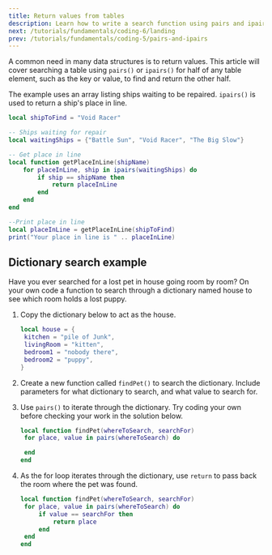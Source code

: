 ```yaml
---
title: Return values from tables
description: Learn how to write a search function using pairs and ipairs to return values from tables in Luau.
next: /tutorials/fundamentals/coding-6/landing
prev: /tutorials/fundamentals/coding-5/pairs-and-ipairs
---
```


A common need in many data structures is to return values. This article will cover searching a table using `pairs()` or `ipairs()` for half of any table element, such as the key or value, to find and return the other half.

The example uses an array listing ships waiting to be repaired. `ipairs()` is used to return a ship's place in line.

```lua
local shipToFind = "Void Racer"

-- Ships waiting for repair
local waitingShips = {"Battle Sun", "Void Racer", "The Big Slow"}

-- Get place in line
local function getPlaceInLine(shipName)
	for placeInLine, ship in ipairs(waitingShips) do
		if ship == shipName then
			return placeInLine
		end
	end
end

--Print place in line
local placeInLine = getPlaceInLine(shipToFind)
print("Your place in line is " .. placeInLine)
```

## Dictionary search example

Have you ever searched for a lost pet in house going room by room? On your own code a function to search through a dictionary named house to see which room holds a lost puppy.

1. Copy the dictionary below to act as the house.

   ```lua
   local house = {
   	kitchen = "pile of Junk",
   	livingRoom = "kitten",
   	bedroom1 = "nobody there",
   	bedroom2 = "puppy",
   }
   ```

2. Create a new function called `findPet()` to search the dictionary. Include parameters for what dictionary to search, and what value to search for.
3. Use `pairs()` to iterate through the dictionary. Try coding your own before checking your work in the solution below.

   ```lua
   local function findPet(whereToSearch, searchFor)
   	for place, value in pairs(whereToSearch) do

   	end
   end
   ```

4. As the for loop iterates through the dictionary, use `return` to pass back the room where the pet was found.

   ```lua
   local function findPet(whereToSearch, searchFor)
   	for place, value in pairs(whereToSearch) do
   		if value == searchFor then
   			return place
   		end
   	end
   end
   ```
